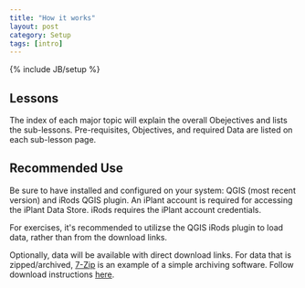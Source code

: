 ```yaml
---
title: "How it works"
layout: post
category: Setup
tags: [intro]
---
```


{% include JB/setup %}

## Lessons

The index of each major topic will explain the overall Obejectives and lists the sub-lessons. Pre-requisites, Objectives, and required Data are listed on each sub-lesson page.

## Recommended Use

Be sure to have installed and configured on your system: QGIS (most recent version) and iRods QGIS plugin. An iPlant account is required for accessing the iPlant Data Store. iRods requires the iPlant account credentials.

For exercises, it's recommended to utilizse the QGIS iRods plugin to load data, rather than from the download links.

Optionally, data will be available with direct download links. For data that is zipped/archived, <a href="http://www.7-zip.org/download.html" target="_blank">7-Zip</a> is an example of a simple archiving software. Follow download instructions <a href="http://www.7-zip.org/download.html" target="_blank">here</a>.
